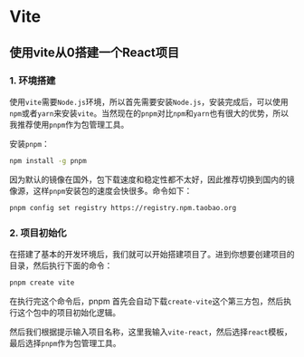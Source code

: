 # Vite

## 使用vite从0搭建一个React项目

### 1. 环境搭建

使用`vite`需要`Node.js`环境，所以首先需要安装`Node.js`，安装完成后，可以使用`npm`或者`yarn`来安装`vite`。当然现在的`pnpm`对比`npm`和`yarn`也有很大的优势，所以我推荐使用`pnpm`作为包管理工具。

安装`pnpm`：

```bash
npm install -g pnpm
```

因为默认的镜像在国外，包下载速度和稳定性都不太好，因此推荐切换到国内的镜像源，这样`pnpm`安装包的速度会快很多。命令如下：

```bash
pnpm config set registry https://registry.npm.taobao.org
```

### 2. 项目初始化

在搭建了基本的开发环境后，我们就可以开始搭建项目了。进到你想要创建项目的目录，然后执行下面的命令：

```bash
pnpm create vite
```

在执行完这个命令后，pnpm 首先会自动下载`create-vite`这个第三方包，然后执行这个包中的项目初始化逻辑。

然后我们根据提示输入项目名称，这里我输入`vite-react`，然后选择`react`模板，最后选择`pnpm`作为包管理工具。

